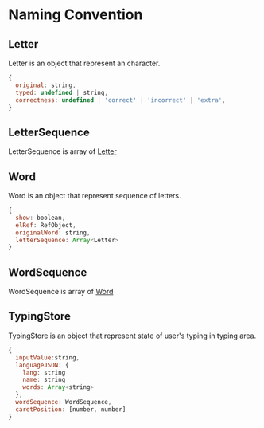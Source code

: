 # Naming Convention

## Letter

Letter is an object that represent an character.

```js
{
  original: string,
  typed: undefined | string,
  correctness: undefined | 'correct' | 'incorrect' | 'extra',
}
```

## LetterSequence

LetterSequence is array of [Letter](#letter)

## Word

Word is an object that represent sequence of letters.

```js
{
  show: boolean,
  elRef: RefObject,
  originalWord: string,
  letterSequence: Array<Letter>
}
```

## WordSequence

WordSequence is array of [Word](#word)

## TypingStore

TypingStore is an object that represent state of user's typing in typing area.

```js
{
  inputValue:string,
  languageJSON: {
    lang: string
    name: string
    words: Array<string>
  },
  wordSequence: WordSequence,
  caretPosition: [number, number]
}
```

